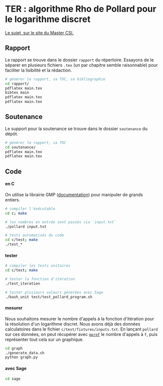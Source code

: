 # TER : algorithme Rho de Pollard pour le logarithme discret

[Le sujet, sur le site du Master CSI.](https://mastercsi.labri.fr/wp-content/uploads/2018/01/TER18.pdf#16)


## Rapport

Le rapport se trouve dans le dossier `rapport` du répertoire.
Essayons de le séparer en plusieurs fichiers `.tex` (un par chapitre semble raisonnable) pour faciliter la lisibilité et la rédaction.

```bash
# générer le rapport, sa TOC, sa bibliographie
cd rapport/
pdflatex main.tex
bibtex main
pdflatex main.tex
pdflatex main.tex
```


## Soutenance

Le support pour la soutenance se trouve dans le dossier `soutenance` du dépôt.

```bash
# générer le rapport, sa TOC
cd soutenance/
pdflatex main.tex
pdflatex main.tex
```


## Code

#### en C

On utilise la librairie GMP ([documentation](https://gmplib.org/manual/index.html)) pour manipuler de grands entiers.
```bash
# compiler l'éxécutable
cd c; make

# les nombres en entrée sont passés via `input.txt`
./pollard input.txt

# tests automatisés du code
cd c/test; make
./test_*
```


#### tester

```bash
# compiler les tests unitaires
cd c/test; make

# tester la fonction d'itération
./test_iteration

# tester plusieurs valeurs générées avec Sage
./bash_unit test/test_pollard_program.sh
```


#### mesurer

Nous souhaitons mesurer le nombre d'appels à la fonction d'itération pour la résolution d'un logarithme discret.
Nous avons déjà des données calculatoires dans le fichier `c/test/fixtures/inputs.txt`. En lançant `pollard` sur ces données, on peut récupérer avec [`gprof`](https://sourceware.org/binutils/docs/gprof/) le nombre d'appels à `f`, puis représenter tout cela sur un graphique.

```bash
cd graph
./generate_data.sh
python graph.py
```


#### avec Sage

```bash
cd sage
```
